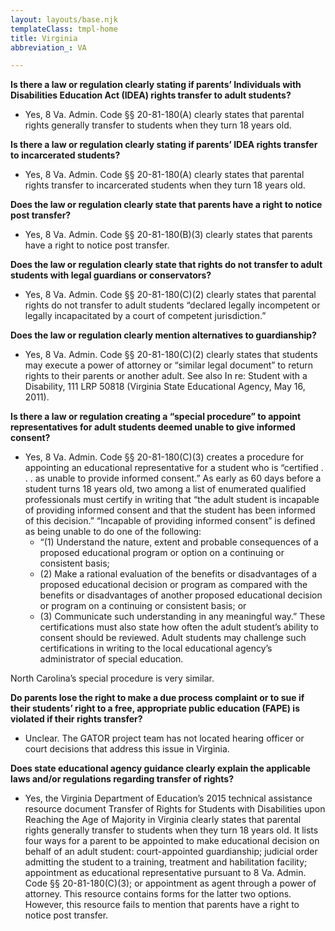 ```yaml
---
layout: layouts/base.njk
templateClass: tmpl-home
title: Virginia
abbreviation_: VA

---
```

**Is there a law or regulation clearly stating if parents’ Individuals with Disabilities Education Act (IDEA) rights transfer to adult students?**

* Yes, 8 Va. Admin. Code §§ 20-81-180(A) clearly states that parental rights generally transfer to students when they turn 18 years old.

**Is there a law or regulation clearly stating if parents’ IDEA rights transfer to incarcerated students?**

* Yes, 8 Va. Admin. Code §§ 20-81-180(A) clearly states that parental rights transfer to incarcerated students when they turn 18 years old.

**Does the law or regulation clearly state that parents have a right to notice post transfer?**

* Yes, 8 Va. Admin. Code §§ 20-81-180(B)(3) clearly states that parents have a right to notice post transfer.

**Does the law or regulation clearly state that rights do not transfer to adult students with legal guardians or conservators?**

* Yes, 8 Va. Admin. Code §§ 20-81-180(C)(2) clearly states that parental rights do not transfer to adult students “declared legally incompetent or legally incapacitated by a court of competent jurisdiction.”

**Does the law or regulation clearly mention alternatives to guardianship?**

* Yes, 8 Va. Admin. Code §§ 20-81-180(C)(2) clearly states that students may execute a power of attorney or “similar legal document” to return rights to their parents or another adult. See also In re: Student with a Disability, 111 LRP 50818 (Virginia State Educational Agency, May 16, 2011).

**Is there a law or regulation creating a “special procedure” to appoint representatives for adult students deemed unable to give informed consent?**

* Yes, 8 Va. Admin. Code §§ 20-81-180(C)(3) creates a procedure for appointing an educational representative for a student who is “certified . . . as unable to provide informed consent.” As early as 60 days before a student turns 18 years old, two among a list of enumerated qualified professionals must certify in writing that “the adult student is incapable of providing informed consent and that the student has been informed of this decision.” “Incapable of providing informed consent” is defined as being unable to do one of the following:
  * “(1) Understand the nature, extent and probable consequences of a proposed educational program or option on a continuing or consistent basis;
  * (2) Make a rational evaluation of the benefits or disadvantages of a proposed educational decision or program as compared with the benefits or disadvantages of another proposed educational decision or program on a continuing or consistent basis; or
  * (3) Communicate such understanding in any meaningful way.” These certifications must also state how often the adult student’s ability to consent should be reviewed. Adult students may challenge such certifications in writing to the local educational agency’s administrator of special education.

North Carolina’s special procedure is very similar.

**Do parents lose the right to make a due process complaint or to sue if their students’ right to a free, appropriate public education (FAPE) is violated if their rights transfer?**

* Unclear. The GATOR project team has not located hearing officer or court decisions that address this issue in Virginia.

**Does state educational agency guidance clearly explain the applicable laws and/or regulations regarding transfer of rights?**

* Yes, the Virginia Department of Education’s 2015 technical assistance resource document Transfer of Rights for Students with Disabilities upon Reaching the Age of Majority in Virginia clearly states that parental rights generally transfer to students when they turn 18 years old. It lists four ways for a parent to be appointed to make educational decision on behalf of an adult student: court-appointed guardianship;  judicial order admitting the student to a training, treatment and habilitation facility; appointment as educational representative pursuant to 8 Va. Admin. Code §§ 20-81-180(C)(3); or appointment as agent through a power of attorney. This resource contains forms for the latter two options. However, this resource fails to mention that parents have a right to notice post transfer.